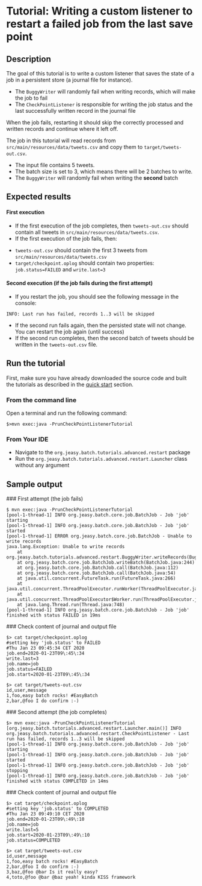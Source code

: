# Tutorial: Writing a custom listener to restart a failed job from the last save point

## Description

The goal of this tutorial is to write a custom listener that saves the state of a job in a persistent store (a journal file for instance).

* The `BuggyWriter` will randomly fail when writing records, which will make the job to fail
* The `CheckPointListener` is responsible for writing the job status and the last successfully written record in the journal file

When the job fails, restarting it should skip the correctly processed and written records and continue where it left off.

The job in this tutorial will read records from `src/main/resources/data/tweets.csv` and copy them to `target/tweets-out.csv`.

* The input file contains 5 tweets.
* The batch size is set to 3, which means there will be 2 batches to write.
* The `BuggyWriter` will randomly fail when writing the **second** batch

## Expected results

#### First execution

* If the first execution of the job completes, then `tweets-out.csv` should contain all tweets in `src/main/resources/data/tweets.csv`.
* If the first execution of the job fails, then:
 - `tweets-out.csv` should contain the first 3 tweets from `src/main/resources/data/tweets.csv`
 - `target/checkpoint.oplog` should contain two properties: `job.status=FAILED` and `write.last=3`

#### Second execution (if the job fails during the first attempt)

* If you restart the job, you should see the following message in the console:

`INFO: Last run has failed, records 1..3 will be skipped`

* If the second run fails again, then the persisted state will not change. You can restart the job again (until success)
* If the second run completes, then the second batch of tweets should be written in the `tweets-out.csv` file.

## Run the tutorial

First, make sure you have already downloaded the source code and built the tutorials
as described in the [quick start](https://github.com/j-easy/easy-batch/tree/master/easy-batch-tutorials#quick-start) section.

### From the command line

Open a terminal and run the following command:

```shell
$>mvn exec:java -PrunCheckPointListenerTutorial
```

### From Your IDE

* Navigate to the `org.jeasy.batch.tutorials.advanced.restart` package
* Run the `org.jeasy.batch.tutorials.advanced.restart.Launcher` class without any argument

## Sample output

### First attempt (the job fails)

```shell
$ mvn exec:java -PrunCheckPointListenerTutorial
[pool-1-thread-1] INFO org.jeasy.batch.core.job.BatchJob - Job 'job' starting
[pool-1-thread-1] INFO org.jeasy.batch.core.job.BatchJob - Job 'job' started
[pool-1-thread-1] ERROR org.jeasy.batch.core.job.BatchJob - Unable to write records
java.lang.Exception: Unable to write records
	at org.jeasy.batch.tutorials.advanced.restart.BuggyWriter.writeRecords(BuggyWriter.java:28)
	at org.jeasy.batch.core.job.BatchJob.writeBatch(BatchJob.java:244)
	at org.jeasy.batch.core.job.BatchJob.call(BatchJob.java:112)
	at org.jeasy.batch.core.job.BatchJob.call(BatchJob.java:54)
	at java.util.concurrent.FutureTask.run(FutureTask.java:266)
	at java.util.concurrent.ThreadPoolExecutor.runWorker(ThreadPoolExecutor.java:1149)
	at java.util.concurrent.ThreadPoolExecutor$Worker.run(ThreadPoolExecutor.java:624)
	at java.lang.Thread.run(Thread.java:748)
[pool-1-thread-1] INFO org.jeasy.batch.core.job.BatchJob - Job 'job' finished with status FAILED in 19ms
```

### Check content of journal and output file

```properties
$> cat target/checkpoint.oplog
#setting key 'job.status' to FAILED
#Thu Jan 23 09:45:34 CET 2020
job.end=2020-01-23T09\:45\:34
write.last=3
job.name=job
job.status=FAILED
job.start=2020-01-23T09\:45\:34

$> cat target/tweets-out.csv
id,user,message
1,foo,easy batch rocks! #EasyBatch
2,bar,@foo I do confirm :-)
```

### Second attempt (the job completes)

```shell
$> mvn exec:java -PrunCheckPointListenerTutorial
[org.jeasy.batch.tutorials.advanced.restart.Launcher.main()] INFO org.jeasy.batch.tutorials.advanced.restart.CheckPointListener - Last run has failed, records 1..3 will be skipped
[pool-1-thread-1] INFO org.jeasy.batch.core.job.BatchJob - Job 'job' starting
[pool-1-thread-1] INFO org.jeasy.batch.core.job.BatchJob - Job 'job' started
[pool-1-thread-1] INFO org.jeasy.batch.core.job.BatchJob - Job 'job' stopping
[pool-1-thread-1] INFO org.jeasy.batch.core.job.BatchJob - Job 'job' finished with status COMPLETED in 14ms
```

### Check content of journal and output file

```properties
$> cat target/checkpoint.oplog
#setting key 'job.status' to COMPLETED
#Thu Jan 23 09:49:10 CET 2020
job.end=2020-01-23T09\:49\:10
job.name=job
write.last=5
job.start=2020-01-23T09\:49\:10
job.status=COMPLETED

$> cat target/tweets-out.csv
id,user,message
1,foo,easy batch rocks! #EasyBatch
2,bar,@foo I do confirm :-)
3,baz,@foo @bar Is it really easy?
4,toto,@foo @bar @baz yeah! kinda KISS framework
```
